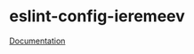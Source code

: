 # eslint-config-ieremeev

[Documentation](http://demo.igor-eremeev.com/components/eslint-config-ieremeev)